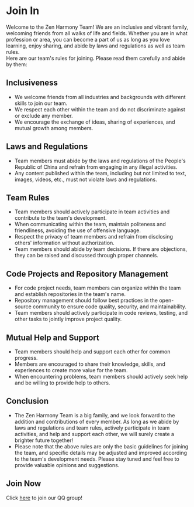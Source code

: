 # Join In
Welcome to the Zen Harmony Team! We are an inclusive and vibrant family, welcoming friends from all walks of life and fields. Whether you are in what profession or area, you can become a part of us as long as you love learning, enjoy sharing, and abide by laws and regulations as well as team rules.<br>
Here are our team's rules for joining. Please read them carefully and abide by them:

## Inclusiveness
- We welcome friends from all industries and backgrounds with different skills to join our team.<br>
- We respect each other within the team and do not discriminate against or exclude any member.<br>
- We encourage the exchange of ideas, sharing of experiences, and mutual growth among members.

## Laws and Regulations
- Team members must abide by the laws and regulations of the People's Republic of China and refrain from engaging in any illegal activities.<br>
- Any content published within the team, including but not limited to text, images, videos, etc., must not violate laws and regulations.

## Team Rules
- Team members should actively participate in team activities and contribute to the team's development.<br>
- When communicating within the team, maintain politeness and friendliness, avoiding the use of offensive language.<br>
- Respect the privacy of team members and refrain from disclosing others' information without authorization.<br>
- Team members should abide by team decisions. If there are objections, they can be raised and discussed through proper channels.

## Code Projects and Repository Management
- For code project needs, team members can organize within the team and establish repositories in the team's name.<br>
- Repository management should follow best practices in the open-source community to ensure code quality, security, and maintainability.<br>
- Team members should actively participate in code reviews, testing, and other tasks to jointly improve project quality.

## Mutual Help and Support
- Team members should help and support each other for common progress.<br>
- Members are encouraged to share their knowledge, skills, and experiences to create more value for the team.<br>
- When encountering problems, team members should actively seek help and be willing to provide help to others.

## Conclusion
- The Zen Harmony Team is a big family, and we look forward to the addition and contributions of every member. As long as we abide by laws and regulations and team rules, actively participate in team activities, and help and support each other, we will surely create a brighter future together!<br>
- Please note that the above rules are only the basic guidelines for joining the team, and specific details may be adjusted and improved according to the team's development needs. Please stay tuned and feel free to provide valuable opinions and suggestions.

## Join Now
Click <a href="http://qm.qq.com/cgi-bin/qm/qr?_wv=1027&k=We3ez-d8QzdZpmW3JaYLGiIHlI74be-l&authKey=acLCg%2B1I4ieawMV30RF%2FOnl5tGxzgbK7HExXuZ1pQOkYm9J5VCp9uV4aLe5t0Uw6&noverify=0&group_code=985191565" class="mark">here</a> to join our QQ group!
